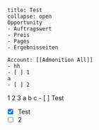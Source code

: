 ```ad-note
title: Test
collapse: open
Opportunity
- Auftragswert
- Preis
- Pages
- Ergebnisseiten

Account: [[Admonition All]]
- hh
- [ ] 1
a
- [ ] 2

```

1
2
3
a b c - [ ] Test

- [x] Test
- [ ] 2